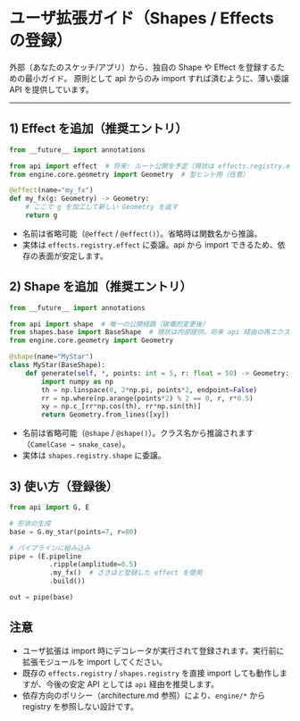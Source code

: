 # ユーザ拡張ガイド（Shapes / Effects の登録）

外部（あなたのスケッチ/アプリ）から、独自の Shape や Effect を登録するための最小ガイド。
原則として api からのみ import すれば済むように、薄い委譲 API を提供しています。

---

## 1) Effect を追加（推奨エントリ）

```python
from __future__ import annotations

from api import effect  # 将来: ルート公開を予定（現状は effects.registry.effect を直接使っても可）
from engine.core.geometry import Geometry  # 型ヒント用（任意）

@effect(name="my_fx")
def my_fx(g: Geometry) -> Geometry:
    # ここで g を加工して新しい Geometry を返す
    return g
```

- 名前は省略可能（`@effect` / `@effect()`）。省略時は関数名から推論。
- 実体は `effects.registry.effect` に委譲。api から import できるため、依存の表面が安定します。

## 2) Shape を追加（推奨エントリ）

```python
from __future__ import annotations

from api import shape  # 唯一の公開経路（破壊的変更後）
from shapes.base import BaseShape  # 現状は内部提供。将来 api 経由の再エクスポートを検討。
from engine.core.geometry import Geometry

@shape(name="MyStar")
class MyStar(BaseShape):
    def generate(self, *, points: int = 5, r: float = 50) -> Geometry:
        import numpy as np
        th = np.linspace(0, 2*np.pi, points*2, endpoint=False)
        rr = np.where(np.arange(points*2) % 2 == 0, r, r*0.5)
        xy = np.c_[rr*np.cos(th), rr*np.sin(th)]
        return Geometry.from_lines([xy])
```

- 名前は省略可能（`@shape` / `@shape()`）。クラス名から推論されます（`CamelCase → snake_case`）。
- 実体は `shapes.registry.shape` に委譲。

## 3) 使い方（登録後）

```python
from api import G, E

# 形状の生成
base = G.my_star(points=7, r=80)

# パイプラインに組み込み
pipe = (E.pipeline
          .ripple(amplitude=0.5)
          .my_fx()  # さきほど登録した effect を使用
          .build())

out = pipe(base)
```

## 注意
- ユーザ拡張は import 時にデコレータが実行されて登録されます。実行前に拡張モジュールを import してください。
- 既存の `effects.registry` / `shapes.registry` を直接 import しても動作しますが、今後の安定 API としては `api` 経由を推奨します。
- 依存方向のポリシー（architecture.md 参照）により、`engine/*` から registry を参照しない設計です。
